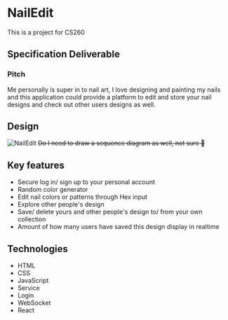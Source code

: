 # NailEdit
This is a project for CS260
## Specification Deliverable
### Pitch
Me personally is super in to nail art, I love designing and painting my nails and this application could provide a platform to edit and store your nail designs and check out other users designs as well. 
## Design
![NailEdit](https://github.com/LylahL/startup/assets/144963899/087377ac-0d71-45d5-b248-c8461075b707)
~~Do I need to draw a sequence diagram as well, not sure 🧐~~
## Key features
- Secure log in/ sign up to your personal account
- Random color generator
- Edit nail colors or patterns through Hex input
- Explore other people's design
- Save/ delete yours and other people's design to/ from your own collection
- Amount of how many users have saved this design display in realtime
## Technologies
- HTML
- CSS
- JavaScript
- Service
- Login
- WebSocket
- React

